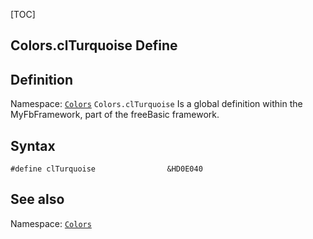 [TOC]
## Colors.clTurquoise Define

## Definition
Namespace: [`Colors`](Colors.md)
`Colors.clTurquoise` Is a global definition within the MyFbFramework, part of the freeBasic framework.
## Syntax

```freeBasic
#define clTurquoise                &HD0E040
```

## See also
Namespace: [`Colors`](Colors.md)

